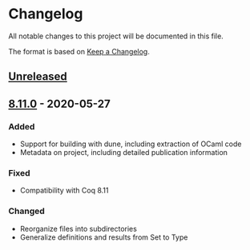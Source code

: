 # Changelog
All notable changes to this project will be documented in this file.

The format is based on [Keep a Changelog](https://keepachangelog.com/en/1.0.0/).

## [Unreleased]

## [8.11.0] - 2020-05-27
### Added
- Support for building with dune, including extraction of OCaml code
- Metadata on project, including detailed publication information

### Fixed
- Compatibility with Coq 8.11

### Changed
- Reorganize files into subdirectories
- Generalize definitions and results from Set to Type

[Unreleased]: https://github.com/coq-community/chapar/compare/v8.11.0...master
[8.11.0]: https://github.com/coq-community/chapar/releases/tag/v8.11.0
